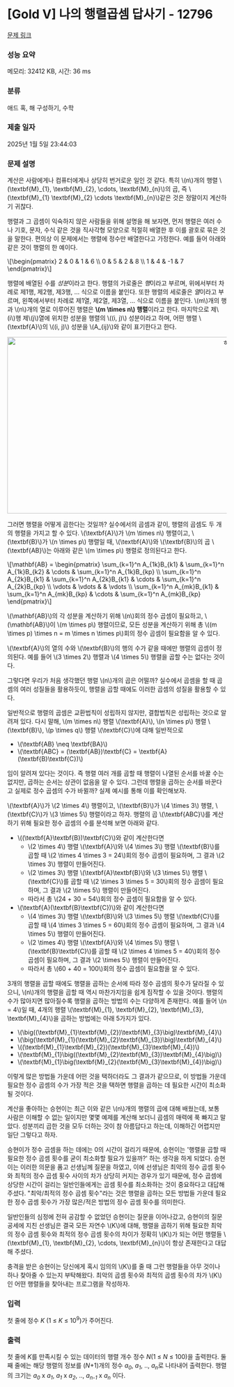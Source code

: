 # [Gold V] 나의 행렬곱셈 답사기 - 12796 

[문제 링크](https://www.acmicpc.net/problem/12796) 

### 성능 요약

메모리: 32412 KB, 시간: 36 ms

### 분류

애드 혹, 해 구성하기, 수학

### 제출 일자

2025년 1월 5일 23:44:03

### 문제 설명

<p>계산은 사람에게나 컴퓨터에게나 상당히 번거로운 일인 것 같다. 특히 \(n\)개의 행렬 \(\textbf{M}_{1}, \textbf{M}_{2}, \cdots, \textbf{M}_{n}\)의 곱, 즉 \(\textbf{M}_{1} \textbf{M}_{2} \cdots \textbf{M}_{n}\)같은 것은 정말이지 계산하기 귀찮다.</p>

<p>행렬과 그 곱셈이 익숙하지 않은 사람들을 위해 설명을 해 보자면, 먼저 행렬은 여러 수나 기호, 문자, 수식 같은 것을 직사각형 모양으로 적절히 배열한 후 이를 괄호로 묶은 것을 말한다. 편의상 이 문제에서는 행렬에 정수만 배열한다고 가정한다. 예를 들어 아래와 같은 것이 행렬의 한 예이다.</p>

<p>\[\begin{pmatrix} 2 & 0 & 1 & 6 \\ 0 & 5 & 2 & 8 \\ 1 & 4 & -1 & 7 \end{pmatrix}\]</p>

<p>행렬에 배열된 수를 <em>성분</em>이라고 한다. 행렬의 가로줄은 <em>행</em>이라고 부르며, 위에서부터 차례로 제1행, 제2행, 제3행, … 식으로 이름을 붙인다. 또한 행렬의 세로줄은 <em>열</em>이라고 부르며, 왼쪽에서부터 차례로 제1열, 제2열, 제3열, … 식으로 이름을 붙인다. \(m\)개의 행과 \(n\)개의 열로 이루어진 행렬은 <strong>\(m \times n\) 행렬</strong>이라고 한다. 마지막으로 제\(i\)행 제\(j\)열에 위치한 성분을 행렬의 \((i, j)\) 성분이라고 하며, 어떤 행렬 \(\textbf{A}\)의 \((i, j)\) 성분을 \(A_{ij}\)와 같이 표기한다고 한다.</p>

<p style="text-align:center"><img alt="ㅎㅎ" src="https://onlinejudgeimages.s3-ap-northeast-1.amazonaws.com/problem/12796/pic1.jpeg" style="height:405px; width:1000px" title=""></p>

<p>그러면 행렬을 어떻게 곱한다는 것일까? 실수에서의 곱셈과 같이, 행렬의 곱셈도 두 개의 행렬을 가지고 할 수 있다. \(\textbf{A}\)가 \(m \times n\) 행렬이고, \(\textbf{B}\)가 \(n \times p\) 행렬일 때, \(\textbf{A}\)와 \(\textbf{B}\)의 곱 \(\textbf{AB}\)는 아래와 같은 \(m \times p\) 행렬로 정의된다고 한다.</p>

<p>\[\mathbf{AB} = \begin{pmatrix} \sum_{k=1}^n A_{1k}B_{k1} & \sum_{k=1}^n A_{1k}B_{k2} & \cdots & \sum_{k=1}^n A_{1k}B_{kp} \\ \sum_{k=1}^n A_{2k}B_{k1} & \sum_{k=1}^n A_{2k}B_{k1} & \cdots & \sum_{k=1}^n A_{2k}B_{kp} \\ \vdots & \vdots & & \vdots \\ \sum_{k=1}^n A_{mk}B_{k1} & \sum_{k=1}^n A_{mk}B_{kp} & \cdots & \sum_{k=1}^n A_{mk}B_{kp} \end{pmatrix}\]</p>

<p>\(\mathbf{AB}\)의 각 성분을 계산하기 위해 \(n\)회의 정수 곱셈이 필요하고, \(\mathbf{AB}\)이 \(m \times p\) 행렬이므로, 모든 성분을 계산하기 위해 총 \((m \times p) \times n = m \times n \times p\)회의 정수 곱셈이 필요함을 알 수 있다.</p>

<p>\(\textbf{A}\)의 열의 수와 \(\textbf{B}\)의 행의 수가 같을 때에만 행렬의 곱셈이 정의된다. 예를 들어 \(3 \times 2\) 행렬과 \(4 \times 5\) 행렬을 곱할 수는 없다는 것이다.</p>

<p>그렇다면 우리가 처음 생각했던 행렬 \(n\)개의 곱은 어떨까? 실수에서 곱셈을 할 때 곱셈의 여러 성질들을 활용하듯이, 행렬을 곱할 때에도 이러한 곱셈의 성질을 활용할 수 있다.</p>

<p>일반적으로 행렬의 곱셈은 교환법칙이 성립하지 않지만, 결합법칙은 성립하는 것으로 알려져 있다. 다시 말해, \(m \times n\) 행렬 \(\textbf{A}\), \(n \times p\) 행렬 \(\textbf{B}\), \(p \times q\) 행렬 \(\textbf{C}\)에 대해 일반적으로</p>

<ul>
	<li>\(\textbf{AB} \neq \textbf{BA}\)</li>
	<li>\(\textbf{ABC} = (\textbf{AB})\textbf{C} = \textbf{A} (\textbf{B}\textbf{C})\)</li>
</ul>

<p>임이 알려져 있다는 것이다. 즉 행렬 여러 개를 곱할 때 행렬이 나열된 순서를 바꿀 수는 없지만, 곱하는 순서는 상관이 없음을 알 수 있다. 그런데 행렬을 곱하는 순서를 바꾼다고 실제로 정수 곱셈의 수가 바뀔까? 실제 예시를 통해 이를 확인해보자.</p>

<p>\(\textbf{A}\)가 \(2 \times 4\) 행렬이고, \(\textbf{B}\)가 \(4 \times 3\) 행렬, \(\textbf{C}\)가 \(3 \times 5\) 행렬이라고 하자. 행렬의 곱 \(\textbf{ABC}\)를 계산하기 위해 필요한 정수 곱셈의 수를 분석해 보면 아래와 같다.</p>

<ul>
	<li>\((\textbf{A}\textbf{B})\textbf{C}\)와 같이 계산한다면
	<ul>
		<li>\(2 \times 4\) 행렬 \(\textbf{A}\)와 \(4 \times 3\) 행렬 \(\textbf{B}\)를 곱할 때 \(2 \times 4 \times 3 = 24\)회의 정수 곱셈이 필요하며, 그 결과 \(2 \times 3\) 행렬이 만들어진다.</li>
		<li>\(2 \times 3\) 행렬 \(\textbf{A}\textbf{B}\)와 \(3 \times 5\) 행렬 \(\textbf{C}\)를 곱할 때 \(2 \times 3 \times 5 = 30\)회의 정수 곱셈이 필요하며, 그 결과 \(2 \times 5\) 행렬이 만들어진다.</li>
		<li>따라서 총 \(24 + 30 = 54\)회의 정수 곱셈이 필요함을 알 수 있다.</li>
	</ul>
	</li>
	<li>\(\textbf{A}(\textbf{B}\textbf{C})\)와 같이 계산한다면
	<ul>
		<li>\(4 \times 3\) 행렬 \(\textbf{B}\)와 \(3 \times 5\) 행렬 \(\textbf{C}\)를 곱할 때 \(4 \times 3 \times 5 = 60\)회의 정수 곱셈이 필요하며, 그 결과 \(4 \times 5\) 행렬이 만들어진다.</li>
		<li>\(2 \times 4\) 행렬 \(\textbf{A}\)와 \(4 \times 5\) 행렬 \(\textbf{B}\textbf{C}\)를 곱할 때 \(2 \times 4 \times 5 = 40\)회의 정수 곱셈이 필요하며, 그 결과 \(2 \times 5\) 행렬이 만들어진다.</li>
		<li>따라서 총 \(60 + 40 = 100\)회의 정수 곱셈이 필요함을 알 수 있다.</li>
	</ul>
	</li>
</ul>

<p>3개의 행렬을 곱할 때에도 행렬을 곱하는 순서에 따라 정수 곱셈의 횟수가 달라질 수 있으니, \(n\)개의 행렬을 곱할 때 역시 마찬가지임을 쉽게 짐작할 수 있을 것이다. 행렬의 수가 많아지면 많아질수록 행렬을 곱하는 방법의 수는 다양하게 존재한다. 예를 들어 \(n = 4\)일 때,  4개의 행렬 \(\textbf{M}_{1}, \textbf{M}_{2}, \textbf{M}_{3}, \textbf{M}_{4}\)을 곱하는 방법에는 아래 5가지가 있다.</p>

<ul>
	<li>\(\big((\textbf{M}_{1}\textbf{M}_{2})\textbf{M}_{3}\big)\textbf{M}_{4}\)</li>
	<li>\(\big(\textbf{M}_{1}(\textbf{M}_{2}\textbf{M}_{3})\big)\textbf{M}_{4}\)</li>
	<li>\((\textbf{M}_{1}\textbf{M}_{2})(\textbf{M}_{3}\textbf{M}_{4})\)</li>
	<li>\(\textbf{M}_{1}\big((\textbf{M}_{2}\textbf{M}_{3})\textbf{M}_{4}\big)\)</li>
	<li>\(\textbf{M}_{1}\big(\textbf{M}_{2}(\textbf{M}_{3}\textbf{M}_{4})\big)\)</li>
</ul>

<p>이렇게 많은 방법들 가운데 어떤 것을 택하더라도 그 결과가 같으므로, 이 방법들 가운데 필요한 정수 곱셈의 수가 가장 적은 것을 택하면 행렬을 곱하는 데 필요한 시간이 최소화될 것이다.</p>

<p>계산을 좋아하는 승현이는 최근 이와 같은 \(n\)개의 행렬의 곱에 대해 배웠는데, 보통 사람은 이해할 수 없는 일이지만 몇몇 예제를 계산해 보더니 곱셈의 매력에 푹 빠지고 말았다. 성분끼리 곱한 것을 모두 더하는 것이 참 아름답다고 하는데, 이해하긴 어렵지만 일단 그렇다고 하자.</p>

<p>승현이가 정수 곱셈을 하는 데에는 0의 시간이 걸리기 때문에, 승현이는 '행렬을 곱할 때 필요한 정수 곱셈 횟수를 굳이 최소화할 필요가 있을까?' 하는 생각을 하게 되었다. 승현이는 이러한 의문을 품고 선생님께 질문을 하였고, 이에 선생님은 최악의 정수 곱셈 횟수와 최적의 정수 곱셈 횟수 사이의 차가 상당히 커지는 경우가 있기 때문에, 정수 곱셈에 상당한 시간이 걸리는 일반인들에게는 곱셈 횟수를 최소화하는 것이 중요하다고 대답해 주셨다. "최악/최적의 정수 곱셈 횟수"라는 것은 행렬을 곱하는 모든 방법들 가운데 필요한 정수 곱셈 횟수가 가장 많은/적은 방법의 정수 곱셈 횟수를 의미한다.</p>

<p>일반인들의 심정에 전혀 공감할 수 없었던 승현이는 질문을 이어나갔고, 승현이의 질문 공세에 지친 선생님은 결국 모든 자연수 \(K\)에 대해, 행렬을 곱하기 위해 필요한 최악의 정수 곱셈 횟수와 최적의 정수 곱셈 횟수의 차이가 정확히 \(K\)가 되는 어떤 행렬들 \(\textbf{M}_{1}, \textbf{M}_{2}, \cdots, \textbf{M}_{n}\)이 항상 존재한다고 대답해 주셨다.</p>

<p>충격을 받은 승현이는 당신에게 혹시 임의의 \(K\)를 줄 때 그런 행렬들을 아무 것이나 하나 찾아줄 수 있는지 부탁해왔다.  최악의 곱셈 횟수와 최적의 곱셈 횟수의 차가 \(K\)인 어떤 행렬들을 찾아내는 프로그램을 작성하자. </p>

### 입력 

 <p>첫 줄에 정수 <em>K</em> (1 ≤ <em>K</em> ≤ 10<sup>9</sup>)가 주어진다.</p>

### 출력 

 <p>첫 줄에 <em>K</em>를 만족시킬 수 있는 데이터의 행렬 개수 정수 <em>N</em>(1 ≤ <em>N</em> ≤ 100)을 출력한다. 둘째 줄에는 해당 행렬의 정보를 (<em>N</em>+1)개의 정수 <em>a<sub>0</sub></em>, <em>a<sub>1</sub></em>, .., <em>a<sub>n</sub></em>로 나타내어 출력한다. 행렬의 크기는 <em>a<sub>0</sub></em> x <em>a<sub>1</sub></em>, <em>a<sub>1</sub></em> x <em>a<sub>2</sub></em>, .., <em>a<sub>n-1</sub></em> x <em>a<sub>n</sub></em> 이다.</p>

